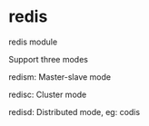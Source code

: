 redis
======

redis module

Support three modes

redism: Master-slave mode

redisc: Cluster mode

redisd: Distributed mode, eg: codis
